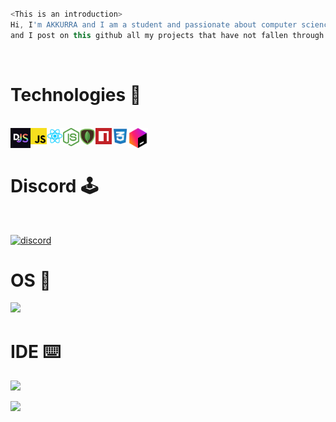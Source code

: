 <br>

```js
<This is an introduction>
Hi, I'm AKKURRA and I am a student and passionate about computer science, development, tech, AI
and I post on this github all my projects that have not fallen through
```

<br>

# Technologies 🧬
<br>
<a href="https://discord.js.org"><img align="left" alt="discord.js" width="32x" src="https://github.com/elbkr/elbkr/raw/main/images/icons/discordjs.png" /></a>
<a href="https://developer.mozilla.org/es/docs/Web/JavaScript"><img align="left" alt="js" width="26px" src="https://github.com/elbkr/elbkr/raw/main/images/icons/js.png" /></a>
<a href="https://reactjs.org"><img align="left" alt="react" width="26px" src="https://github.com/elbkr/elbkr/raw/main/images/icons/react.png" /></a>
<a href="https://nodejs.org/"><img align="left" alt="node.js" width="26px" src="https://github.com/elbkr/elbkr/raw/main/images/icons/nodejs.png" /></a>
<a href="https://www.mongodb.com"><img align="left" alt="mongodb" width="26px" src="https://github.com/elbkr/elbkr/raw/main/images/icons/mongodb.png" /></a>
<a href="https://www.npmjs.com"><img align="left" alt="npm" width="26px" src="https://github.com/elbkr/elbkr/raw/main/images/icons/npm.png" /></a>
<a href="https://developer.mozilla.org/es/docs/Web/CSS"><img align="left" alt="css" width="26px" src="https://github.com/elbkr/elbkr/raw/main/images/icons/css.png" /></a>
<a href="https://www.jetbrains.com"><img align="left" alt="JET Brains" width="32px" src="https://github.com/elbkr/elbkr/raw/main/images/icons/jetbrains.png" /></a> <br />
<div align="center">  

</div>

</td><td valign="top" width="33%"> 

<br>

# Discord 🕹️
 <br>
 
 <a href="#" align="center"><img src="https://discord.c99.nl/widget/theme-4/700766647111123114.png" alt="discord"/></a>
 
 
 # OS 📂
 
   <img src="https://camo.githubusercontent.com/41281b9a32f13ac5b9d41ed9bae12c0de662f948f9bf59fd19df354fe49af146/68747470733a2f2f696d672e736869656c64732e696f2f62616467652f57696e646f77732d3030373844363f7374796c653d666f722d7468652d6261646765266c6f676f3d77696e646f7773266c6f676f436f6c6f723d7768697465">
 
 # IDE ⌨️
 
 <a><img src="https://code.visualstudio.com/assets/branding/app-icon.png"  width="72x"></a>
 
 <a><img src="https://upload.wikimedia.org/wikipedia/commons/thumb/7/71/WebStorm_Icon.png/1024px-WebStorm_Icon.png"  width="72x"></a>
 
<br>
